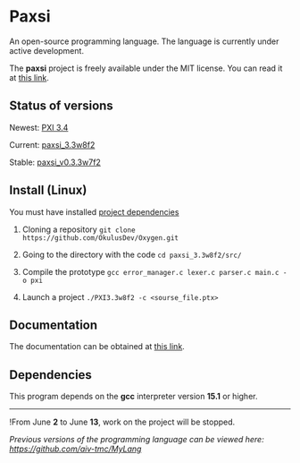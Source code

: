 # Paxsi
An open-source programming language. The language is currently under active development.

The **paxsi** project is freely available under the MIT license. You can read it at [this link](https://github.com/aiv-tmc/Paxsi/blob/main/LICENSE).

<!--Status of versions-->
## Status of versions
Newest: [PXI 3.4](https://github.com/aiv-tmc/Paxsi/tree/PXI-3.4)

Current:  [paxsi_3.3w8f2](https://github.com/aiv-tmc/Paxsi/tree/paxsi_3.3w8f2)

Stable: [paxsi_v0.3.3w7f2](https://github.com/aiv-tmc/MyLang/tree/main/paxsi_v0.3.3w7f2)

<!--Install-->
## Install (Linux)
You must have installed [project dependencies](https://github.com/aiv-tmc/Paxsi#dependencies)

1. Cloning a repository
```git clone https://github.com/OkulusDev/Oxygen.git```

2. Going to the directory with the code
```cd paxsi_3.3w8f2/src/```

3. Compile the prototype
```gcc error_manager.c lexer.c parser.c main.c -o pxi```

4. Launch a project
```./PXI3.3w8f2 -c <sourse_file.ptx>```

<!--Documentation-->
## Documentation
The documentation can be obtained at [this link](./docs/index.md).

<!--Dependencies-->
## Dependencies 
This program depends on the **gcc** interpreter version **15.1** or higher.

---

!From June **2** to June **13**, work on the project will be stopped.

*Previous versions of the programming language can be viewed here: https://github.com/aiv-tmc/MyLang*
